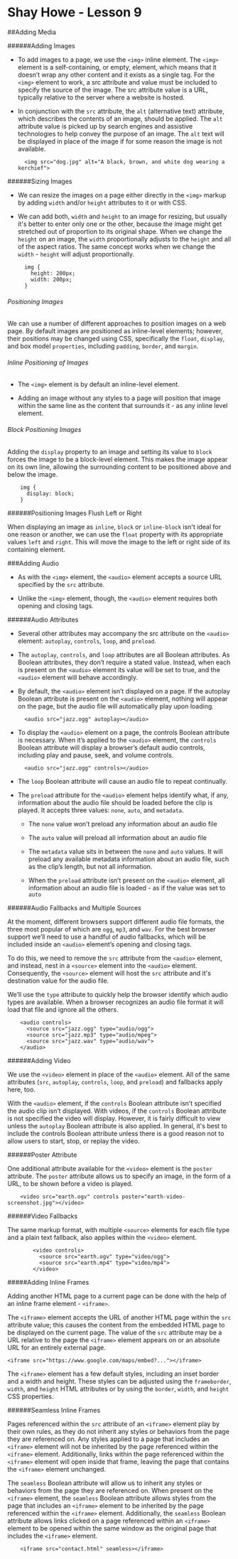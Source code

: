 # Shay Howe - Lesson 9 

##Adding Media


######Adding Images 

- To add images to a page, we use the `<img>` inline element. The `<img>` element is a self-containing, or empty, element, which means that it doesn’t wrap any other content and it exists as a single tag. For the `<img>` element to work, a src attribute and value must be included to specify the source of the image. The src attribute value is a URL, typically relative to the server where a website is hosted.

- In conjunction with the `src` attribute, the `alt` (alternative text) attribute, which describes the contents of an image, should be applied. The `alt` attribute value is picked up by search engines and assistive technologies to help convey the purpose of an image. The `alt` text will be displayed in place of the image if for some reason the image is not available.

		<img src="dog.jpg" alt="A black, brown, and white dog wearing a kerchief">
		
		
######Sizing Images

- We can resize the images on a page either directly in the `<img>` markup by adding `width` and/or `height` attributes to it or with CSS. 

- We can add both, `width` and `height` to an image for resizing, but usually it's better to enter only one or the other, because the image might get stretched out of proportion to its original shape. When we change the `height` on an image, the `width` proportionally adjusts to the `height` and all of the aspect ratios. The same concept works when we change the `width` - `height` will adjust proportionally. 

		img {
		  height: 200px;
		  width: 200px;
		}
		
###### Positioning Images 

We can use a number of different approaches to position images on a web page. By default images are positioned as inline-level elements; however, their positions may be changed using CSS, specifically the `float`, `display`, and box model `properties`, including `padding`, `border`, and `margin`.

###### Inline Positioning of Images 

- The `<img>` element is by default an inline-level element. 

- Adding an image without any styles to a page will position that image within the same line as the content that surrounds it - as any inline level element.  

###### Block Positioning Images 

Adding the `display` property to an image and setting its value to `block` forces the image to be a block-level element. This makes the image appear on its own line, allowing the surrounding content to be positioned above and below the image. 

		img {
		  display: block;
		}

######Positioning Images Flush Left or Right

When displaying an image as `inline`, `block` or `inline-block` isn't ideal for one reason or another, we can use the `float` property with its appropriate values `left` and `right`. This will move the image to the left or right side of its containing element. 


###Adding Audio 

- As with the `<img>` element, the `<audio>` element accepts a source URL specified by the `src` attribute. 

- Unlike the `<img>` element, though, the `<audio>` element requires both opening and closing tags.

######Audio Attributes

- Several other attributes may accompany the src attribute on the `<audio>` element: `autoplay`, `controls`, `loop`, and `preload`.

- The `autoplay`, `controls`, and `loop` attributes are all Boolean attributes. As Boolean attributes, they don’t require a stated value. Instead, when each is present on the `<audio>` element its value will be set to true, and the `<audio>` element will behave accordingly.

- By default, the `<audio>` element isn’t displayed on a page. If the autoplay Boolean attribute is present on the `<audio>` element, nothing will appear on the page, but the audio file will automatically play upon loading.

		<audio src="jazz.ogg" autoplay></audio>
		
- To display the `<audio>` element on a page, the controls Boolean attribute is necessary. When it’s applied to the `<audio>` element, the `controls` Boolean attribute will display a browser’s default audio controls, including play and pause, seek, and volume controls.

		<audio src="jazz.ogg" controls></audio>
		
- The `loop` Boolean attribute will cause an audio file to repeat continually.

- The `preload` attribute for the `<audio>` element helps identify what, if any, information about the audio file should be loaded before the clip is played. It accepts three values: `none`, `auto`, and `metadata`. 

	- The `none` value won’t preload any information about an audio file 
	
	- The `auto` value will preload all information about an audio file 
	
	- The `metadata` value sits in between the `none` and `auto` values. It will preload any available metadata information about an audio file, such as the clip’s length, but not all information.
	- When the `preload` attribute isn’t present on the `<audio>` element, all information about an audio file is loaded - as if the value was set to `auto`
	
	
######Audio Fallbacks and Multiple Sources 

At the moment, different browsers support different audio file formats, the three most popular of which are `ogg`, `mp3`, and `wav`. For the best browser support we’ll need to use a handful of audio fallbacks, which will be included inside an `<audio>` element’s opening and closing tags. 

To do this, we need to remove the `src` attribute from the `<audio>` element, and instead, nest in a `<source>` element into the `<audio>` element. Consequently,  the `<source>` element will host the `src` attribute and it's destination value for the audio file. 

We’ll use the `type` attribute to quickly help the browser identify which audio types are available. When a browser recognizes an audio file format it will load that file and ignore all the others.

		<audio controls>
		  <source src="jazz.ogg" type="audio/ogg">
		  <source src="jazz.mp3" type="audio/mpeg">
		  <source src="jazz.wav" type="audio/wav">
		</audio>
		
######Adding Video

We use the `<video>` element in place of the `<audio>` element. All of the same attributes (`src`, `autoplay`, `controls`, `loop`, and `preload`) and fallbacks apply here, too.

With the `<audio>` element, if the `controls` Boolean attribute isn’t specified the audio clip isn’t displayed. With videos, if the `controls` Boolean attribute is not specified the video will display. However, it is fairly difficult to view unless the `autoplay` Boolean attribute is also applied. In general, it's best to include the controls Boolean attribute unless there is a good reason not to allow users to start, stop, or replay the video.

######Poster Attribute

One additional attribute available for the `<video>` element is the `poster` attribute. The `poster` attribute allows us to specify an image, in the form of a URL, to be shown before a video is played.

		<video src="earth.ogv" controls poster="earth-video-screenshot.jpg"></video>
		
######Video Fallbacks 

The same markup format, with multiple `<source>` elements for each file type and a plain text fallback, also applies within the `<video>` element.

			<video controls>
			  <source src="earth.ogv" type="video/ogg">
			  <source src="earth.mp4" type="video/mp4">
			</video>

#####Adding Inline Frames

Adding another HTML page to a current page can be done with the help of an inline frame element - `<iframe>`.

The `<iframe>` element accepts the URL of another HTML page within the `src` attribute value; this causes the content from the embedded HTML page to be displayed on the current page. The value of the `src` attribute may be a URL relative to the page the `<iframe>` element appears on or an absolute URL for an entirely external page.
	
	
	<iframe src="https://www.google.com/maps/embed?..."></iframe>
	
	
The `<iframe>` element has a few default styles, including an inset border and a width and height. These styles can be adjusted using the `frameborder`, `width`, and `height` HTML attributes or by using the `border`, `width`, and `height` CSS properties.

######Seamless Inline Frames 

Pages referenced within the `src` attribute of an `<iframe>` element play by their own rules, as they do not inherit any styles or behaviors from the page they are referenced on. Any styles applied to a page that includes an `<iframe>` element will not be inherited by the page referenced within the `<iframe>` element. Additionally, links within the page referenced within the `<iframe>` element will open inside that frame, leaving the page that contains the `<iframe>` element unchanged.

The `seamless` Boolean attribute will allow us to inherit any styles or behaviors from the page they are referenced on. When present on the `<iframe>` element, the `seamless` Boolean attribute allows styles from the page that includes an `<iframe>` element to be inherited by the page referenced within the `<iframe>` element. Additionally, the `seamless` Boolean attribute allows links clicked on a page referenced within an `<iframe>` element to be opened within the same window as the original page that includes the `<iframe>` element.

		<iframe src="contact.html" seamless></iframe>